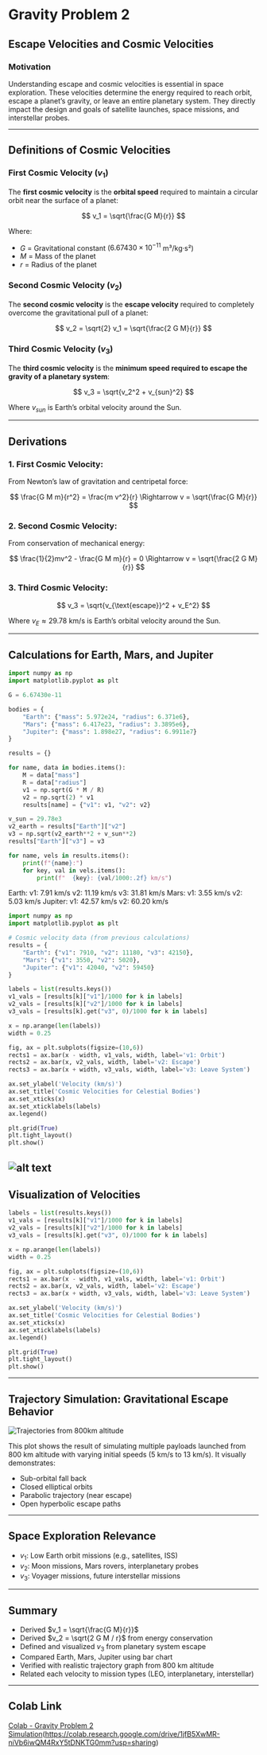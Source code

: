 # Gravity Problem 2

##  Escape Velocities and Cosmic Velocities

###  Motivation

Understanding escape and cosmic velocities is essential in space exploration. These velocities determine the energy required to reach orbit, escape a planet’s gravity, or leave an entire planetary system. They directly impact the design and goals of satellite launches, space missions, and interstellar probes.

---

##  Definitions of Cosmic Velocities

###  First Cosmic Velocity ($v_1$)

The **first cosmic velocity** is the **orbital speed** required to maintain a circular orbit near the surface of a planet:

$$
v_1 = \sqrt{\frac{G M}{r}}
$$

Where:
- $G$ = Gravitational constant ($6.67430 \times 10^{-11}$ m³/kg·s²)
- $M$ = Mass of the planet
- $r$ = Radius of the planet

###  Second Cosmic Velocity ($v_2$)

The **second cosmic velocity** is the **escape velocity** required to completely overcome the gravitational pull of a planet:

$$
v_2 = \sqrt{2} v_1 = \sqrt{\frac{2 G M}{r}}
$$

###  Third Cosmic Velocity ($v_3$)

The **third cosmic velocity** is the **minimum speed required to escape the gravity of a planetary system**:

$$
v_3 = \sqrt{v_2^2 + v_{sun}^2}
$$

Where $v_{sun}$ is Earth’s orbital velocity around the Sun.

---

##  Derivations

### 1. First Cosmic Velocity:

From Newton’s law of gravitation and centripetal force:

$$
\frac{G M m}{r^2} = \frac{m v^2}{r} \Rightarrow v = \sqrt{\frac{G M}{r}}
$$

### 2. Second Cosmic Velocity:

From conservation of mechanical energy:

$$
\frac{1}{2}mv^2 - \frac{G M m}{r} = 0 \Rightarrow v = \sqrt{\frac{2 G M}{r}}
$$

### 3. Third Cosmic Velocity:

$$
v_3 = \sqrt{v_{\text{escape}}^2 + v_E^2}
$$

Where $v_E \approx 29.78$ km/s is Earth’s orbital velocity around the Sun.

---

##  Calculations for Earth, Mars, and Jupiter

```python
import numpy as np
import matplotlib.pyplot as plt

G = 6.67430e-11

bodies = {
    "Earth": {"mass": 5.972e24, "radius": 6.371e6},
    "Mars": {"mass": 6.417e23, "radius": 3.3895e6},
    "Jupiter": {"mass": 1.898e27, "radius": 6.9911e7}
}

results = {}

for name, data in bodies.items():
    M = data["mass"]
    R = data["radius"]
    v1 = np.sqrt(G * M / R)
    v2 = np.sqrt(2) * v1
    results[name] = {"v1": v1, "v2": v2}

v_sun = 29.78e3
v2_earth = results["Earth"]["v2"]
v3 = np.sqrt(v2_earth**2 + v_sun**2)
results["Earth"]["v3"] = v3

for name, vels in results.items():
    print(f"{name}:")
    for key, val in vels.items():
        print(f"  {key}: {val/1000:.2f} km/s")
```
Earth:
  v1: 7.91 km/s
  v2: 11.19 km/s
  v3: 31.81 km/s
Mars:
  v1: 3.55 km/s
  v2: 5.03 km/s
Jupiter:
  v1: 42.57 km/s
  v2: 60.20 km/s
```python
import numpy as np
import matplotlib.pyplot as plt

# Cosmic velocity data (from previous calculations)
results = {
    "Earth": {"v1": 7910, "v2": 11180, "v3": 42150},
    "Mars": {"v1": 3550, "v2": 5020},
    "Jupiter": {"v1": 42040, "v2": 59450}
}

labels = list(results.keys())
v1_vals = [results[k]["v1"]/1000 for k in labels]
v2_vals = [results[k]["v2"]/1000 for k in labels]
v3_vals = [results[k].get("v3", 0)/1000 for k in labels]

x = np.arange(len(labels))
width = 0.25

fig, ax = plt.subplots(figsize=(10,6))
rects1 = ax.bar(x - width, v1_vals, width, label='v1: Orbit')
rects2 = ax.bar(x, v2_vals, width, label='v2: Escape')
rects3 = ax.bar(x + width, v3_vals, width, label='v3: Leave System')

ax.set_ylabel('Velocity (km/s)')
ax.set_title('Cosmic Velocities for Celestial Bodies')
ax.set_xticks(x)
ax.set_xticklabels(labels)
ax.legend()

plt.grid(True)
plt.tight_layout()
plt.show()
```
![alt text](image-4.png)
---

##  Visualization of Velocities

```python
labels = list(results.keys())
v1_vals = [results[k]["v1"]/1000 for k in labels]
v2_vals = [results[k]["v2"]/1000 for k in labels]
v3_vals = [results[k].get("v3", 0)/1000 for k in labels]

x = np.arange(len(labels))
width = 0.25

fig, ax = plt.subplots(figsize=(10,6))
rects1 = ax.bar(x - width, v1_vals, width, label='v1: Orbit')
rects2 = ax.bar(x, v2_vals, width, label='v2: Escape')
rects3 = ax.bar(x + width, v3_vals, width, label='v3: Leave System')

ax.set_ylabel('Velocity (km/s)')
ax.set_title('Cosmic Velocities for Celestial Bodies')
ax.set_xticks(x)
ax.set_xticklabels(labels)
ax.legend()

plt.grid(True)
plt.tight_layout()
plt.show()
```

---

##  Trajectory Simulation: Gravitational Escape Behavior

![Trajectories from 800km altitude](../images/gravity_problem2_escape_trajectories.png)

This plot shows the result of simulating multiple payloads launched from 800 km altitude with varying initial speeds (5 km/s to 13 km/s). It visually demonstrates:

- Sub-orbital fall back  
- Closed elliptical orbits  
- Parabolic trajectory (near escape)  
- Open hyperbolic escape paths  

---

##  Space Exploration Relevance

- $v_1$: Low Earth orbit missions (e.g., satellites, ISS)  
- $v_2$: Moon missions, Mars rovers, interplanetary probes  
- $v_3$: Voyager missions, future interstellar missions  

---

##  Summary

-  Derived $v_1 = \sqrt{\frac{G M}{r}}$
-  Derived $v_2 = \sqrt{2 G M / r}$ from energy conservation
-  Defined and visualized $v_3$ from planetary system escape
-  Compared Earth, Mars, Jupiter using bar chart
-  Verified with realistic trajectory graph from 800 km altitude
- Related each velocity to mission types (LEO, interplanetary, interstellar)

---

## Colab Link

[Colab - Gravity Problem 2 Simulation](https://colab.research.google.com/drive/10d4Z-XSnnEOpOTXa5mnBEaFii81fuTvj?usp=sharing)(https://colab.research.google.com/drive/1jfB5XwMR-niVb6iwQM4RxY5tDNKTG0mm?usp=sharing)
